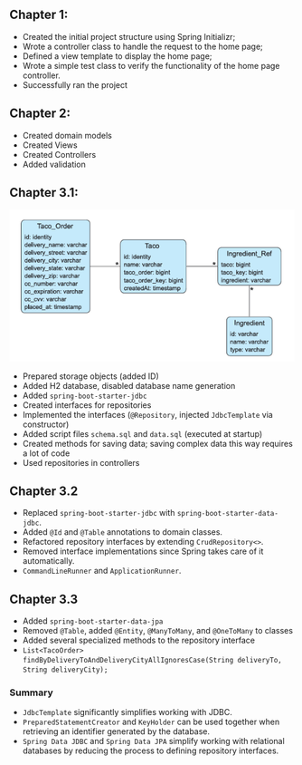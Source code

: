 ## Chapter 1:
* Created the initial project structure using Spring Initializr;
* Wrote a controller class to handle the request to the home page;
* Defined a view template to display the home page;
* Wrote a simple test class to verify the functionality of the home page controller.
* Successfully ran the project

## Chapter 2:
* Created domain models
* Created Views
* Created Controllers 
* Added validation

## Chapter 3.1:
![img.png](img.png)
* Prepared storage objects (added ID)
* Added H2 database, disabled database name generation
* Added `spring-boot-starter-jdbc`
* Created interfaces for repositories
* Implemented the interfaces (`@Repository`, injected `JdbcTemplate` via constructor)
* Added script files `schema.sql` and `data.sql` (executed at startup)
* Created methods for saving data; saving complex data this way requires a lot of code
* Used repositories in controllers

## Chapter 3.2
* Replaced `spring-boot-starter-jdbc` with `spring-boot-starter-data-jdbc`.
* Added `@Id` and `@Table` annotations to domain classes.
* Refactored repository interfaces by extending `CrudRepository<>`.
* Removed interface implementations since Spring takes care of it automatically.
* `CommandLineRunner` and `ApplicationRunner`.

## Chapter 3.3

* Added `spring-boot-starter-data-jpa`
* Removed `@Table`, added `@Entity`, `@ManyToMany`, and `@OneToMany` to classes
* Added several specialized methods to the repository interface
* `List<TacoOrder> findByDeliveryToAndDeliveryCityAllIgnoresCase(String deliveryTo, String deliveryCity);`

### Summary
* `JdbcTemplate` significantly simplifies working with JDBC.
* `PreparedStatementCreator` and `KeyHolder` can be used together when retrieving an identifier generated by the database.
* `Spring Data JDBC` and `Spring Data JPA` simplify working with relational databases by reducing the process to defining repository interfaces.